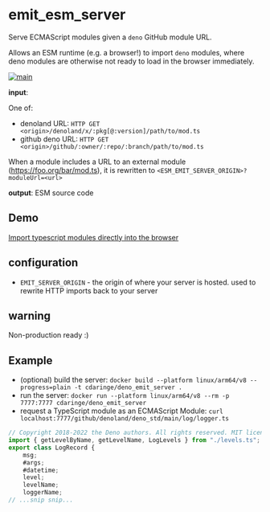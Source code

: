 # emit_esm_server

Serve ECMAScript modules given a `deno` GitHub module URL.

Allows an ESM runtime (e.g. a browser!) to import `deno` modules, where deno
modules are otherwise not ready to load in the browser immediately.

[![main](https://github.com/cdaringe/deno-emit-esm-server/actions/workflows/main.yml/badge.svg)](https://github.com/cdaringe/deno-emit-esm-server/actions/workflows/main.yml)

**input**:

One of:

- denoland URL: `HTTP GET <origin>/denoland/x/:pkg[@:version]/path/to/mod.ts`
- github deno URL:
  `HTTP GET <origin>/github/:owner/:repo/:branch/path/to/mod.ts`

When a module includes a URL to an external module (https://foo.org/bar/mod.ts),
it is rewritten to `<ESM_EMIT_SERVER_ORIGIN>?moduleUrl=<url>`

**output**: ESM source code

## Demo

[Import typescript modules directly into the browser](https://observablehq.com/@cdaringe/import-deno-modules-into-the-browser-with-esm_emit_server)

## configuration

- `EMIT_SERVER_ORIGIN` - the origin of where your server is hosted. used to
  rewrite HTTP imports back to your server

## warning

Non-production ready :)

## Example

- (optional) build the server:
  `docker build --platform linux/arm64/v8 --progress=plain -t cdaringe/deno_emit_server .`
- run the server:
  `docker run --platform linux/arm64/v8 --rm -p 7777:7777 cdaringe/deno_emit_server`
- request a TypeScript module as an ECMAScript Module:
  `curl localhost:7777/github/denoland/deno_std/main/log/logger.ts`

```js
// Copyright 2018-2022 the Deno authors. All rights reserved. MIT license.
import { getLevelByName, getLevelName, LogLevels } from "./levels.ts";
export class LogRecord {
    msg;
    #args;
    #datetime;
    level;
    levelName;
    loggerName;
// ...snip snip...
```

